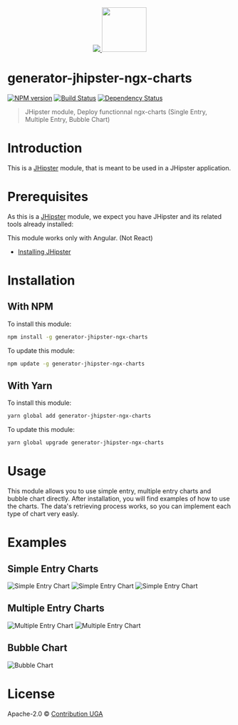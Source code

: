 <div align="center">
  <a href="https://www.jhipster.tech/">
    <img src="https://github.com/jhipster/jhipster-artwork/blob/master/logos/JHipster%20RGB-small100x25px.png?raw=true">
  </a>
  <a href="https://swimlane.gitbook.io/ngx-charts/">
    <img width=100px src="https://i.imgur.com/ahJUOIx.png">
  </a>
</div>

# generator-jhipster-ngx-charts

[![NPM version][npm-image]][npm-url] [![Build Status][github-actions-image]][github-actions-url] [![Dependency Status][daviddm-image]][daviddm-url]

> JHipster module, Deploy functionnal ngx-charts (Single Entry, Multiple Entry, Bubble Chart)

# Introduction

This is a [JHipster](https://www.jhipster.tech/) module, that is meant to be used in a JHipster application.

# Prerequisites

As this is a [JHipster](https://www.jhipster.tech/) module, we expect you have JHipster and its related tools already installed:

This module works only with Angular. (Not React)

- [Installing JHipster](https://www.jhipster.tech/installation/)

# Installation

## With NPM

To install this module:

```bash
npm install -g generator-jhipster-ngx-charts
```

To update this module:

```bash
npm update -g generator-jhipster-ngx-charts
```

## With Yarn

To install this module:

```bash
yarn global add generator-jhipster-ngx-charts
```

To update this module:

```bash
yarn global upgrade generator-jhipster-ngx-charts
```

# Usage

This module allows you to use simple entry, multiple entry charts and bubble chart directly.
After installation, you will find examples of how to use the charts. 
The data's retrieving process works, so you can implement each type of chart very easly.

# Examples
## Simple Entry Charts
![Simple Entry Chart](https://i.imgur.com/NbNpN8W.png)
![Simple Entry Chart](https://i.imgur.com/TCQsua1.png)
![Simple Entry Chart](https://i.imgur.com/9G1YPHE.png)

## Multiple Entry Charts

![Multiple Entry Chart](https://i.imgur.com/WTd2TdQ.png)
![Multiple Entry Chart](https://i.imgur.com/8MFENRG.png)

## Bubble Chart

![Bubble Chart](https://i.imgur.com/Fyi3E9x.png)

# License

Apache-2.0 © [Contribution UGA](https://github.com/contribution-jhipster-uga/generator-jhipster-ngx-charts/blob/master/LICENSE)

[npm-image]: https://img.shields.io/npm/v/generator-jhipster-ngx-charts.svg
[npm-url]: https://npmjs.org/package/generator-jhipster-ngx-charts
[github-actions-image]: https://github.com/contribution-jhipster-uga/generator-jhipster-ngx-charts/workflows/Build/badge.svg
[github-actions-url]: https://github.com/contribution-jhipster-uga/generator-jhipster-ngx-charts/actions
[daviddm-image]: https://david-dm.org/contribution-jhipster-uga/generator-jhipster-ngx-charts.svg?theme=shields.io
[daviddm-url]: https://david-dm.org/contribution-jhipster-uga/generator-jhipster-ngx-charts
